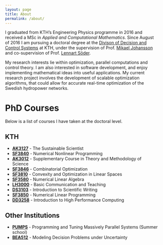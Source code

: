 ```yaml
---
layout: page
title: About
permalink: /about/
---
```


I graduated from KTH’s Engineering Physics programme in 2016 and received a MSc in _Applied and Computational Mathematics_. Since August of 2016 I am pursuing a doctoral degree at the [Divison of Decision and Control Systems](https://www.kth.se/dcs) at KTH, under the supervision of Prof. [Mikael Johansson](https://people.kth.se/~mikaelj/) and co-supervision of Prof. [Lennart Söder](https://www.kth.se/profile/lsod/).

My research interests lie within optimization, parallel computations and control theory. I am also interested in software development, and enjoy implementing mathematical ideas into useful applications. My current research project involves the development of scalable optimization algorithms, that could allow for accurate real-time optimization of the Swedish hydropower networks.

# PhD Courses
Below is a list of courses I have taken at the doctoral level.
## KTH
* [**AK3127**](https://www.kth.se/student/kurser/kurs/AK3127?l=en) - The Sustainable Scientist
* [**SF3840**](https://www.kth.se/student/kurser/kurs/SF3840?l=en) - Numerical Nonlinear Programming
* [**AK3012**](https://www.kth.se/student/kurser/kurs/AK3012?l=en) - Supplementary Course in Theory and Methodology of Science
* [**SF3846**](https://www.kth.se/student/kurser/kurs/SF3846?l=en) - Combinatorial Optimization
* [**SF3810**](https://www.kth.se/student/kurser/kurs/SF3810?l=en) - Convexity and Optimization in Linear Spaces
* [**SF3580**](https://www.kth.se/student/kurser/kurs/SF3580?l=en) - Numerical Linear Algebra
* [**LH3000**](https://www.kth.se/student/kurser/kurs/LH3000?l=en) - Basic Communication and Teaching
* [**DS3103**](https://www.kth.se/student/kurser/kurs/DS3103?l=en) - Introduction to Scientific Writing
* [**SF3850**](https://www.kth.se/student/kurser/kurs/SF3850?l=en) - Numerical Linear Programming
* [**DD3258**](https://www.kth.se/student/kurser/kurs/DD3258?l=en) - Introduction to High Performance Computing

## Other Institutions
* [**PUMPS**](http://bcw.ac.upc.edu/PUMPS2017/) - Programming and Tuning Massively Parallel Systems (Summer school)
* [**BEA512**](https://www.nhh.no/en/courses/modeling-decision-problems-under-uncertainty/) - Modeling Decision Problems under Uncertainty
